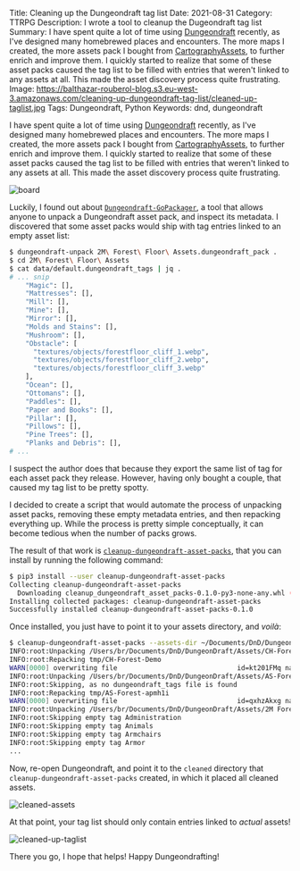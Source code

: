 Title: Cleaning up the Dungeondraft tag list
Date: 2021-08-31
Category: TTRPG
Description: I wrote a tool to cleanup the Dugeondraft tag list
Summary: I have spent quite a lot of time using [Dungeondraft](https://dungeondraft.net) recently, as I've designed many homebrewed places and encounters. The more maps I created, the more assets pack I bought from [CartographyAssets](https://cartographyassets.com), to further enrich and improve them. I quickly started to realize that some of these asset packs caused the tag list to be filled with entries that weren't linked to any assets at all. This made the asset discovery process quite frustrating.
Image: https://balthazar-rouberol-blog.s3.eu-west-3.amazonaws.com/cleaning-up-dungeondraft-tag-list/cleaned-up-taglist.jpg
Tags: Dungeondraft, Python
Keywords: dnd, dungeondraft

I have spent quite a lot of time using [Dungeondraft](https://dungeondraft.net) recently, as I've designed many homebrewed places and encounters.
The more maps I created, the more assets pack I bought from [CartographyAssets](https://cartographyassets.com), to further enrich and improve them.
I quickly started to realize that some of these asset packs caused the tag list to be filled with entries that weren't linked to any assets at all. This made the asset discovery process quite frustrating.

![board](https://balthazar-rouberol-blog.s3.eu-west-3.amazonaws.com/cleaning-up-dungeondraft-tag-list/empty-assets.webp)

Luckily, I found out about [`Dungeondraft-GoPackager`](https://github.com/Ryex/Dungeondraft-GoPackager), a tool that allows anyone to unpack a Dungeondraft asset pack, and inspect its metadata. I discovered that some asset packs would ship with tag entries linked to an empty asset list:

```bash
$ dungeondraft-unpack 2M\ Forest\ Floor\ Assets.dungeondraft_pack .
$ cd 2M\ Forest\ Floor\ Assets
$ cat data/default.dungeondraft_tags | jq .
# ... snip
    "Magic": [],
    "Mattresses": [],
    "Mill": [],
    "Mine": [],
    "Mirror": [],
    "Molds and Stains": [],
    "Mushroom": [],
    "Obstacle": [
      "textures/objects/forestfloor_cliff_1.webp",
      "textures/objects/forestfloor_cliff_2.webp",
      "textures/objects/forestfloor_cliff_3.webp"
    ],
    "Ocean": [],
    "Ottomans": [],
    "Paddles": [],
    "Paper and Books": [],
    "Pillar": [],
    "Pillows": [],
    "Pine Trees": [],
    "Planks and Debris": [],
# ...
```

I suspect the author does that because they export the same list of tag for each asset pack they release. However, having only bought a couple, that caused my tag list to be pretty spotty.

I decided to create a script that would automate the process of unpacking asset packs, removing these empty metadata entries, and then repacking everything up. While the process is pretty simple conceptually, it can become tedious when the number of packs grows.

The result of that work is [`cleanup-dungeondraft-asset-packs`](https://github.com/brouberol/cleanup-dungeondraft-asset-packs), that you can install by running the following command:

```bash
$ pip3 install --user cleanup-dungeondraft-asset-packs
Collecting cleanup-dungeondraft-asset-packs
  Downloading cleanup_dungeondraft_asset_packs-0.1.0-py3-none-any.whl (4.2 kB)
Installing collected packages: cleanup-dungeondraft-asset-packs
Successfully installed cleanup-dungeondraft-asset-packs-0.1.0
```

Once installed, you just have to point it to your assets directory, and _voilà_:

```bash
$ cleanup-dungeondraft-asset-packs --assets-dir ~/Documents/DnD/DungeonDraft/Assets
INFO:root:Unpacking /Users/br/Documents/DnD/DungeonDraft/Assets/CH-Forest-Demo.dungeondraft_pack
INFO:root:Repacking tmp/CH-Forest-Demo
WARN[0000] overwriting file                              id=kt201FMq name="CH - Forest Demo" outPackagePath="/Users/br/Documents/DnD/DungeonDraft/Assets/cleaned/CH - Forest Demo.dungeondraft_pack" path=/Users/br/Documents/DnD/DungeonDraft/Assets/tmp/CH-Forest-Demo
INFO:root:Unpacking /Users/br/Documents/DnD/DungeonDraft/Assets/AS-Forest-apmh1i.dungeondraft_pack
INFO:root:Skipping, as no dungeondraft_tags file is found
INFO:root:Repacking tmp/AS-Forest-apmh1i
WARN[0000] overwriting file                              id=qxhzAkxg name="AS Forest" outPackagePath="/Users/br/Documents/DnD/DungeonDraft/Assets/cleaned/AS Forest.dungeondraft_pack" path=/Users/br/Documents/DnD/DungeonDraft/Assets/tmp/AS-Forest-apmh1i
INFO:root:Unpacking /Users/br/Documents/DnD/DungeonDraft/Assets/2M Forest Floor Assets.dungeondraft_pack
INFO:root:Skipping empty tag Administration
INFO:root:Skipping empty tag Animals
INFO:root:Skipping empty tag Armchairs
INFO:root:Skipping empty tag Armor
...
```


Now, re-open Dungeondraft, and point it to the `cleaned` directory that `cleanup-dungeondraft-asset-packs` created, in which it placed all cleaned assets.

![cleaned-assets](https://balthazar-rouberol-blog.s3.eu-west-3.amazonaws.com/cleaning-up-dungeondraft-tag-list/dungeondraft-assets-cleaned.webp)


At that point, your tag list should only contain entries linked to _actual_ assets!

![cleaned-up-taglist](https://balthazar-rouberol-blog.s3.eu-west-3.amazonaws.com/cleaning-up-dungeondraft-tag-list/cleaned-up-taglist.webp)

There you go, I hope that helps! Happy Dungeondrafting!
